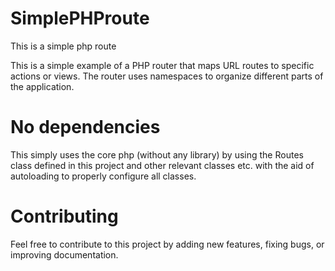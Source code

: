 # SimplePHProute
This is a simple php route

This is a simple example of a PHP router that maps URL routes to specific actions or views. The router uses namespaces to organize different parts of the application.

# No dependencies
This simply uses the core php (without any library) by using the Routes class defined in this project and other relevant classes etc. with the aid of autoloading to properly configure all classes.

# Contributing
Feel free to contribute to this project by adding new features, fixing bugs, or improving documentation.